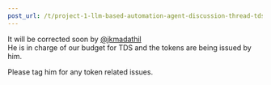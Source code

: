 ```yaml
---
post_url: /t/project-1-llm-based-automation-agent-discussion-thread-tds-jan-2025/164277/498
---
```

It will be corrected soon by [@jkmadathil](/u/jkmadathil)  
He is in charge of our budget for TDS and the tokens are being issued by him.

Please tag him for any token related issues.